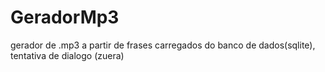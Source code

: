 # GeradorMp3
gerador de .mp3 a partir de frases carregados do banco de dados(sqlite), tentativa de dialogo (zuera)

